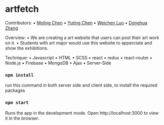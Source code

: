 # artfetch

Contributors:
• [Moling Chen](./team/molingchen.md)
• [Yuting Chen](./team/yutingchen.md)
• [Weichen Luo](./team/weichenluo.md)
• [Donghua Zhang](./team/donghuazhang.md)

Overview:
• We are creating a art website that users can post their art work on it.
• Students with art major would use this website to apperciate and show the exhibitions. 

Technique:
• Javascript
• HTML
• SCSS
• react
• redux
• react-router
• Node.js
• Firebase
• MongoDB
• Ajax
• Server-Side

### `npm install`
run this command in both server side and client side, to install the required packages

### `npm start`
Runs the app in the development mode.
Open http://localhost:3000 to view it in the browser.
